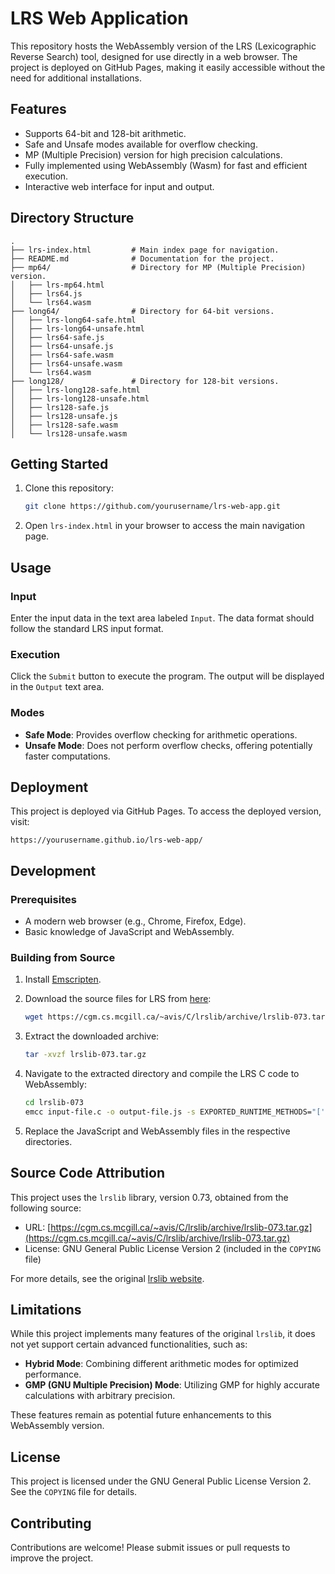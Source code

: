 # LRS Web Application

This repository hosts the WebAssembly version of the LRS (Lexicographic Reverse Search) tool, designed for use directly in a web browser. The project is deployed on GitHub Pages, making it easily accessible without the need for additional installations.

## Features

- Supports 64-bit and 128-bit arithmetic.
- Safe and Unsafe modes available for overflow checking.
- MP (Multiple Precision) version for high precision calculations.
- Fully implemented using WebAssembly (Wasm) for fast and efficient execution.
- Interactive web interface for input and output.

## Directory Structure

```
.
├── lrs-index.html         # Main index page for navigation.
├── README.md              # Documentation for the project.
├── mp64/                  # Directory for MP (Multiple Precision) version.
│   ├── lrs-mp64.html
│   ├── lrs64.js
│   └── lrs64.wasm
├── long64/                # Directory for 64-bit versions.
│   ├── lrs-long64-safe.html
│   ├── lrs-long64-unsafe.html
│   ├── lrs64-safe.js
│   ├── lrs64-unsafe.js
│   ├── lrs64-safe.wasm
│   ├── lrs64-unsafe.wasm
│   └── lrs64.wasm
├── long128/               # Directory for 128-bit versions.
│   ├── lrs-long128-safe.html
│   ├── lrs-long128-unsafe.html
│   ├── lrs128-safe.js
│   ├── lrs128-unsafe.js
│   ├── lrs128-safe.wasm
│   └── lrs128-unsafe.wasm
```

## Getting Started

1. Clone this repository:

   ```bash
   git clone https://github.com/yourusername/lrs-web-app.git
   ```

2. Open `lrs-index.html` in your browser to access the main navigation page.

## Usage

### Input

Enter the input data in the text area labeled `Input`. The data format should follow the standard LRS input format.

### Execution

Click the `Submit` button to execute the program. The output will be displayed in the `Output` text area.

### Modes

- **Safe Mode**: Provides overflow checking for arithmetic operations.
- **Unsafe Mode**: Does not perform overflow checks, offering potentially faster computations.

## Deployment

This project is deployed via GitHub Pages. To access the deployed version, visit:

```
https://yourusername.github.io/lrs-web-app/
```

## Development

### Prerequisites

- A modern web browser (e.g., Chrome, Firefox, Edge).
- Basic knowledge of JavaScript and WebAssembly.

### Building from Source

1. Install [Emscripten](https://emscripten.org/).
2. Download the source files for LRS from [here](https://cgm.cs.mcgill.ca/~avis/C/lrslib/archive/lrslib-073.tar.gz):

   ```bash
   wget https://cgm.cs.mcgill.ca/~avis/C/lrslib/archive/lrslib-073.tar.gz
   ```

3. Extract the downloaded archive:

   ```bash
   tar -xvzf lrslib-073.tar.gz
   ```

4. Navigate to the extracted directory and compile the LRS C code to WebAssembly:

   ```bash
   cd lrslib-073
   emcc input-file.c -o output-file.js -s EXPORTED_RUNTIME_METHODS="['FS', 'callMain']" -s ENVIRONMENT="web" -s ALLOW_MEMORY_GROWTH=1
   ```

5. Replace the JavaScript and WebAssembly files in the respective directories.

## Source Code Attribution

This project uses the `lrslib` library, version 0.73, obtained from the following source:

- URL: [https://cgm.cs.mcgill.ca/~avis/C/lrslib/archive/lrslib-073.tar.gz](https://cgm.cs.mcgill.ca/~avis/C/lrslib/archive/lrslib-073.tar.gz)
- License: GNU General Public License Version 2 (included in the `COPYING` file)

For more details, see the original [lrslib website](https://cgm.cs.mcgill.ca/~avis/C/lrs.html).

## Limitations

While this project implements many features of the original `lrslib`, it does not yet support certain advanced functionalities, such as:

- **Hybrid Mode**: Combining different arithmetic modes for optimized performance.
- **GMP (GNU Multiple Precision) Mode**: Utilizing GMP for highly accurate calculations with arbitrary precision.

These features remain as potential future enhancements to this WebAssembly version.

## License

This project is licensed under the GNU General Public License Version 2. See the `COPYING` file for details.

## Contributing

Contributions are welcome! Please submit issues or pull requests to improve the project.
